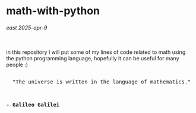 # math-with-python
<h6>east 2025-apr-9</h6> <br>
in this repository I will put some of my lines of code related to math using the python programming language, hopefully it can be useful for many people :) <br>
<pre>     
  "The universe is written in the language of mathematics." <br>

  <b>- Galileo Galilei</b>

  
</pre>
